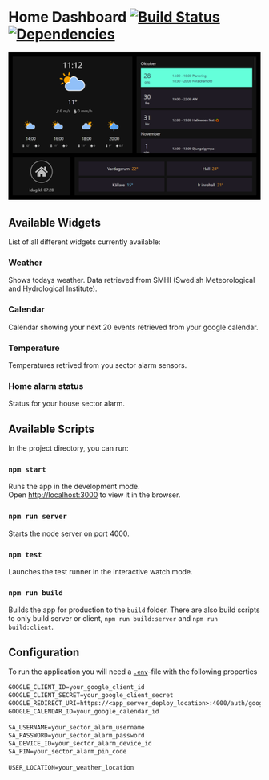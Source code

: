 # Home Dashboard [![Build Status](https://travis-ci.org/karmats/home-dash.svg?branch=master)](https://travis-ci.org/karmats/home-dash) [![Dependencies](https://david-dm.org/karmats/home-dash.svg)](https://david-dm.org/karmats/home-dash)

![Example](/public/example/application-screenshot.png "Dashboard example")

## Available Widgets

List of all different widgets currently available:

### Weather

Shows todays weather. Data retrieved from SMHI (Swedish Meteorological and Hydrological Institute).

### Calendar

Calendar showing your next 20 events retrieved from your google calendar.

### Temperature

Temperatures retrived from you sector alarm sensors.

### Home alarm status

Status for your house sector alarm.

## Available Scripts

In the project directory, you can run:

### `npm start`

Runs the app in the development mode.<br>
Open [http://localhost:3000](http://localhost:3000) to view it in the browser.

### `npm run server`

Starts the node server on port 4000.

### `npm test`

Launches the test runner in the interactive watch mode.

### `npm run build`

Builds the app for production to the `build` folder.
There are also build scripts to only build server or client, `npm run build:server` and `npm run build:client`.

## Configuration

To run the application you will need a [`.env`](https://github.com/motdotla/dotenv#readme)-file with the following properties

```
GOOGLE_CLIENT_ID=your_google_client_id
GOOGLE_CLIENT_SECRET=your_google_client_secret
GOOGLE_REDIRECT_URI=https://<app_server_deploy_location>:4000/auth/google
GOOGLE_CALENDAR_ID=your_google_calendar_id

SA_USERNAME=your_sector_alarm_username
SA_PASSWORD=your_sector_alarm_password
SA_DEVICE_ID=your_sector_alarm_device_id
SA_PIN=your_sector_alarm_pin_code

USER_LOCATION=your_weather_location

